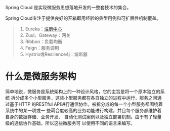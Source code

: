 Spring Cloud 是实现微服务思想落地开发的一整套技术的集合。

 Spring Cloud专注于提供良好的开箱即用经验的典型用例和可扩展性机制覆盖。

> 1. Eureka：[注册中心](https://cloud.tencent.com/product/tse?from=10680)
> 2. Zuul、Gateway：网关
> 3. Ribbon：负载均衡
> 4. Feign：服务调用
> 5. Hystrix或Resilience4j：熔断器

# 什么是微服务架构

简单地说，微服务是系统架构上的一种设计风格，它的主旨是将一个原本独立的系统 拆分成多个小型服务，这些小型服务都在各自独立的进程中运行，服务之间通过基于HTTP 的RESTful API进行通信协作。被拆分成的每一个小型服务都围绕着系统中的某一项或一 些羁合度较高的业务功能进行构建，并且每个服务都维护着自身的数据存储、业务开发、 自动化测试案例以及独立部署机制。由于有了轻量级的通信协作基础，所以这些微服务可 以使用不同的语言来编写。